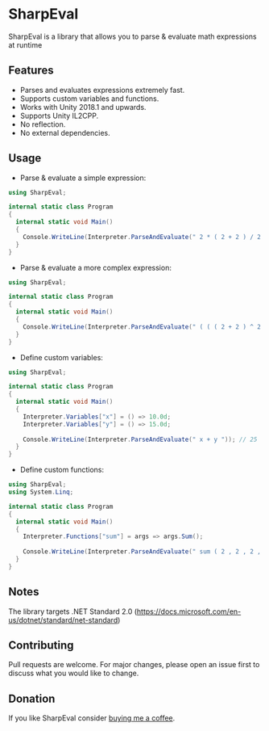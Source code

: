 # SharpEval

SharpEval is a library that allows you to parse & evaluate math expressions at runtime

## Features

- Parses and evaluates expressions extremely fast.
- Supports custom variables and functions.
- Works with Unity 2018.1 and upwards.
- Supports Unity IL2CPP.
- No reflection.
- No external dependencies.

## Usage

- Parse & evaluate a simple expression:

```cs
using SharpEval;

internal static class Program
{
  internal static void Main()
  {
    Console.WriteLine(Interpreter.ParseAndEvaluate(" 2 * ( 2 + 2 ) / 2 ")); // 4
  }
}
```


- Parse & evaluate a more complex expression:

```cs
using SharpEval;

internal static class Program
{
  internal static void Main()
  {
    Console.WriteLine(Interpreter.ParseAndEvaluate(" ( ( ( 2 + 2 ) ^ 2 + 16 ) - 2 ^ ( 4 + 4 ) ) / 2")); // -112
  }
}
```

- Define custom variables:

```cs
using SharpEval;

internal static class Program
{
  internal static void Main()
  {
    Interpreter.Variables["x"] = () => 10.0d;
    Interpreter.Variables["y"] = () => 15.0d;
    
    Console.WriteLine(Interpreter.ParseAndEvaluate(" x + y ")); // 25
  }
}
```

- Define custom functions:

```cs
using SharpEval;
using System.Linq;

internal static class Program
{
  internal static void Main()
  {
    Interpreter.Functions["sum"] = args => args.Sum();
    
    Console.WriteLine(Interpreter.ParseAndEvaluate(" sum ( 2 , 2 , 2 , 2 , 2 ) ")); // 10
  }
}
```

## Notes

The library targets .NET Standard 2.0 (https://docs.microsoft.com/en-us/dotnet/standard/net-standard)

## Contributing

Pull requests are welcome. For major changes, please open an issue first to discuss what you would like to change.

## Donation

If you like SharpEval consider [buying me a coffee](https://ko-fi.com/winterboltgames).
